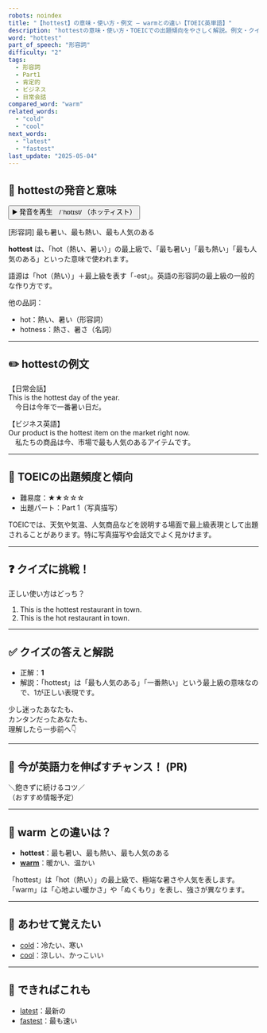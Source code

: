 ```yaml
---
robots: noindex
title: "【hottest】の意味・使い方・例文 ― warmとの違い【TOEIC英単語】"
description: "hottestの意味・使い方・TOEICでの出題傾向をやさしく解説。例文・クイズ付きでwarmとの違いもわかりやすく学べます。"
word: "hottest"
part_of_speech: "形容詞"
difficulty: "2"
tags:
  - 形容詞
  - Part1
  - 肯定的
  - ビジネス
  - 日常会話
compared_word: "warm"
related_words:
  - "cold"
  - "cool"
next_words:
  - "latest"
  - "fastest"
last_update: "2025-05-04"
---
```


## 🔰 hottestの発音と意味

<button class="play-audio" onclick="playTTS('hottest')">
  <span class="play-audio-main">
    ▶️ 発音を再生　/ˈhɒtɪst/
  </span>
  <span class="play-audio-sub">
    （ホッティスト）
  </span>
</button>

[形容詞] 最も暑い、最も熱い、最も人気のある

**hottest** は、「hot（熱い、暑い）」の最上級で、「最も暑い」「最も熱い」「最も人気のある」といった意味で使われます。

語源は「hot（熱い）」＋最上級を表す「-est」。英語の形容詞の最上級の一般的な作り方です。

他の品詞：  
- hot：熱い、暑い（形容詞）
- hotness：熱さ、暑さ（名詞）

---

## ✏️ hottestの例文

【日常会話】  
This is the hottest day of the year.  
　今日は今年で一番暑い日だ。

【ビジネス英語】  
Our product is the hottest item on the market right now.  
　私たちの商品は今、市場で最も人気のあるアイテムです。

---

## 🎯 TOEICの出題頻度と傾向

- 難易度：★★☆☆☆
- 出題パート：Part 1（写真描写）

TOEICでは、天気や気温、人気商品などを説明する場面で最上級表現として出題されることがあります。特に写真描写や会話文でよく見かけます。

---

## ❓ クイズに挑戦！

正しい使い方はどっち？

1. This is the hottest restaurant in town.  
2. This is the hot restaurant in town.

---

## ✅ クイズの答えと解説

- 正解：**1**
- 解説：「hottest」は「最も人気のある」「一番熱い」という最上級の意味なので、1が正しい表現です。

少し迷ったあなたも、  
カンタンだったあなたも、  
理解したら一歩前へ👇️

---

## 🚀 今が英語力を伸ばすチャンス！ (PR)

<div class="info-center">
＼飽きずに続けるコツ／<br>  
（おすすめ情報予定）
</div>

---

## 🤔  warm との違いは？

- **hottest**：最も暑い、最も熱い、最も人気のある
- **[warm](/word/warm/)**：暖かい、温かい

「hottest」は「hot（熱い）」の最上級で、極端な暑さや人気を表します。「warm」は「心地よい暖かさ」や「ぬくもり」を表し、強さが異なります。

---

## 🧩 あわせて覚えたい

- [cold](/word/cold/)：冷たい、寒い
- [cool](/word/cool/)：涼しい、かっこいい

---

## 📖 できればこれも

- [latest](/word/latest/)：最新の
- [fastest](/word/fastest/)：最も速い

<!-- cvid: aid40_bid27 -->
